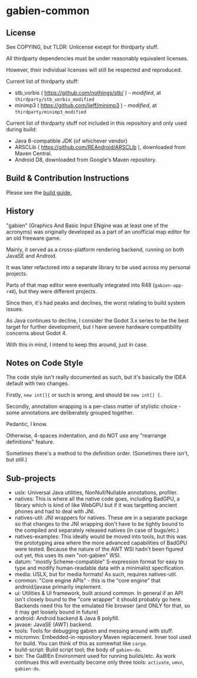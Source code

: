 # gabien-common

## License

See COPYING, but TLDR: Unlicense except for thirdparty stuff.

All thirdparty dependencies must be under reasonably equivalent licenses.

However, their individual licenses will still be respected and reproduced.

Current list of thirdparty stuff:

* stb\_vorbis ( <https://github.com/nothings/stb/> ) - *modified*, at `thirdparty/stb_vorbis_modified`
* minimp3 ( <https://github.com/lieff/minimp3> ) - *modified*, at `thirdparty/minimp3_modified`

Current list of thirdparty stuff not included in this repository and only used during build:

* Java 8-compatible JDK (of whichever vendor)
* ARSCLib ( <https://github.com/REAndroid/ARSCLib> ), downloaded from Maven Central.
* Android D8, downloaded from Google's Maven repository.

## Build & Contribution Instructions

Please see the [build guide.](BUILD.md)

## History

"gabien" (Graphics And Basic Input ENgine was at least one of the acronyms) was originally developed as a part of an unofficial map editor for an old freeware game.

Mainly, it served as a cross-platform rendering backend, running on both JavaSE and Android.

It was later refactored into a separate library to be used across my personal projects.

Parts of that map editor were eventually integrated into R48 (`gabien-app-r48`), but they were different projects.

Since then, it's had peaks and declines, the worst relating to build system issues.

As Java continues to decline, I consider the Godot 3.x series to be the best target for further development, but I have severe hardware compatibility concerns about Godot 4.

With this in mind, I intend to keep this around, just in case.

## Notes on Code Style

The code style isn't really documented as such, but it's basically the IDEA default with two changes.

Firstly, `new int[]{` or such is wrong, and should be `new int[] {`.

Secondly, annotation wrapping is a per-class matter of stylistic choice - some annotations are deliberately grouped together.

Pedantic, I know.

Otherwise, 4-spaces indentation, and do NOT use any "rearrange definitions" feature.

Sometimes there's a method to the definition order. (Sometimes there isn't, but still.)

## Sub-projects

* uslx: Universal Java utilities, NonNull/Nullable annotations, profiler.
* natives: This is where all the native code goes, including BadGPU, a library which is kind of like WebGPU but if it was targetting ancient phones and had to deal with JNI.
* natives-util: JNI wrappers for natives. These are in a separate package so that changes to the JNI wrapping don't have to be tightly bound to the compiled and separately released natives (in case of bugs/etc.)
* natives-examples: This ideally would be moved into tools, but this was the prototyping area where the more advanced capabilities of BadGPU were tested. Because the nature of the AWT WSI hadn't been figured out yet, this uses its own "not-gabien" WSI.
* datum: "mostly Scheme-compatible" S-expression format for easy to type and modify human-readable data with a minimalist specification.
* media: USLX, but for media formats! As such, requires natives-util.
* common: "Core engine APIs" - this is the "core engine" that android/javase primarily implement.
* ui: Utilities & UI framework, built around common. In general if an API isn't closely bound to the "core wrapper" it should probably go here. Backends need this for the emulated file browser (and ONLY for that, so it may get loosely bound in future)
* android: Android backend & Java 8 polyfill.
* javase: JavaSE (AWT) backend.
* tools: Tools for debugging gabien and messing around with stuff.
* micromvn: Embedded-in-repository Maven replacement. Inner tool used for build. You can think of this as somewhat like `cargo`.
* build-script: Build script tool; the body of `gabien-do`.
* bin: The GaBIEn Environment used for running builds/etc. As work continues this will eventually become only three tools: `activate`, `umvn`, `gabien-do`.